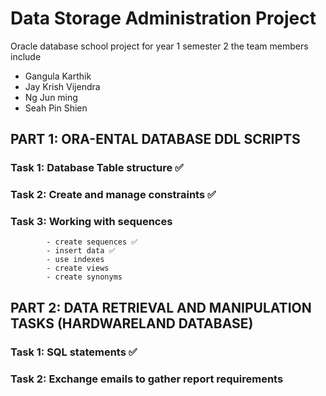 # Data Storage Administration Project
Oracle database school project for year 1 semester 2
the team members include 
- Gangula Karthik 
- Jay Krish Vijendra
- Ng Jun ming
- Seah Pin Shien

## PART 1: ORA-ENTAL DATABASE DDL SCRIPTS
  ### Task 1: Database Table structure ✅
  ### Task 2: Create and manage constraints ✅
  ### Task 3: Working with sequences 
            - create sequences ✅
            - insert data ✅
            - use indexes
            - create views 
            - create synonyms
## PART 2: DATA RETRIEVAL AND MANIPULATION TASKS (HARDWARELAND DATABASE)
  ### Task 1: SQL statements ✅
  ### Task 2: Exchange emails to gather report requirements
